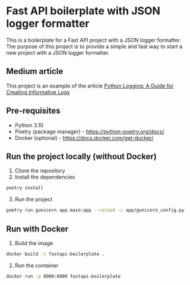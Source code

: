 # Fast API boilerplate with JSON logger formatter
This is a boilerplate for a Fast API project with a JSON logger formatter.</br>
The purpose of this project is to provide a simple and fast way to start a new project with a JSON logger formatter.

## Medium article
This project is an example of the article [Python Logging: A Guide for Creating Informative Logs]()


## Pre-requisites
- Python 3.10
- Poetry (package manager) - https://python-poetry.org/docs/
- Docker (optional) - https://docs.docker.com/get-docker/

## Run the project locally (without Docker)
1. Clone the repository
2. Install the dependencies
```bash
poetry install
```
3. Run the project
```bash
poetry run gunicorn app.main:app --reload -c app/gunicorn_config.py
```

## Run with Docker
1. Build the image
```bash
docker build -t fastapi-boilerplate .
```
2. Run the container
```bash
docker run -p 8000:8000 fastapi-boilerplate
```